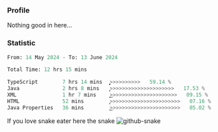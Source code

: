 ### Profile 

Nothing good in here...

### Statistic
<!--START_SECTION:waka-->

```python
From: 14 May 2024 - To: 13 June 2024

Total Time: 12 hrs 15 mins

TypeScript        7 hrs 14 mins   ͎͎͎͎͎͎͎͎͎͎͎͎͎͎̞>>>>>>>>>>   59.14 %
Java              2 hrs 8 mins    ͎͎͎͎>>>>>>>>>>>>>>>>>>>>>   17.53 %
XML               1 hr 7 mins     ͎͎͜>>>>>>>>>>>>>>>>>>>>>>   09.15 %
HTML              52 mins         ͎̞>>>>>>>>>>>>>>>>>>>>>>>   07.16 %
Java Properties   36 mins         ͎͜>>>>>>>>>>>>>>>>>>>>>>>   05.02 %
```

<!--END_SECTION:waka-->

If you love snake eater here the snake 
<picture>
  <source media="(prefers-color-scheme: dark)" srcset="https://github.com/pradana4648/pradana4648/blob/c0566a83ca6ea5f2e46bab00e717c4c82b4b5c4c/github-contribution-grid-snake-dark.svg" />
  <source media="(prefers-color-scheme: light)" srcset="https://github.com/pradana4648/pradana4648/blob/c0566a83ca6ea5f2e46bab00e717c4c82b4b5c4c/github-contribution-grid-snake.svg" />
  <img alt="github-snake" src="https://github.com/pradana4648/pradana4648/blob/c0566a83ca6ea5f2e46bab00e717c4c82b4b5c4c/github-contribution-grid-snake.svg" />
</picture>
